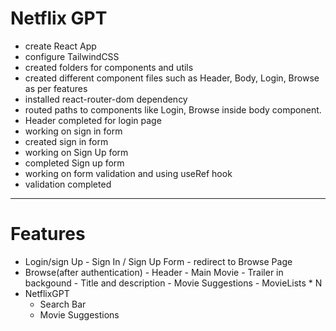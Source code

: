 # Netflix GPT

- create React App
- configure TailwindCSS
- created folders for components and utils
- created different component files such as Header, Body, Login, Browse as per features
- installed react-router-dom dependency
- routed paths to components like Login, Browse inside body component.
- Header completed for login page
- working on sign in form
- created sign in form
- working on Sign Up form
- completed Sign up form
- working on form validation and using useRef hook
- validation completed

---

# Features

- Login/sign Up - Sign In / Sign Up Form - redirect to Browse Page
- Browse(after authentication) - Header - Main Movie - Trailer in backgound - Title and description - Movie Suggestions - MovieLists \* N
- NetflixGPT
  - Search Bar
  - Movie Suggestions
